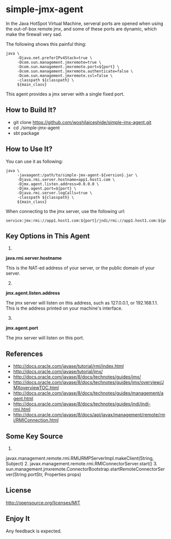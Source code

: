 # simple-jmx-agent
In the Java HotSpot Virtual Machine, serveral ports are opened when using the out-of-box remote jmx, and some of these ports are dynamic, which make the firewall very sad.

The following shows this painful thing:

	java \
		 -Djava.net.preferIPv4Stack=true \
		 -Dcom.sun.management.jmxremote=true \
		 -Dcom.sun.management.jmxremote.port=${port} \
		 -Dcom.sun.management.jmxremote.authenticate=false \
		 -Dcom.sun.management.jmxremote.ssl=false \
		 -classpath ${classpath} \
		 ${main_class}

This agent provides a jmx server with a single fixed port. 

## How to Build It?
* git clone https://github.com/woshilaiceshide/simple-jmx-agent.git
* cd ./simple-jmx-agent
* sbt package

## How to Use It?
You can use it as following: 

	java \
		 -javaagent:/path/to/simple-jmx-agent-${version}.jar \
		 -Djava.rmi.server.hostname=app1.host1.com \
		 -Djmx.agent.listen.address=0.0.0.0 \
		 -Djmx.agent.port=${port} \
		 -Djava.rmi.server.logCalls=true \
		 -classpath ${classpath} \
		 ${main_class}

When connecting to the jmx server, use the following url: 


	service:jmx:rmi://app1.host1.com:${port}/jndi/rmi://app1.host1.com:${port}/jmxrmi


## Key Options in This Agent
1.
**java.rmi.server.hostname**

This is the NAT-ed address of your server, or the public domain of your server.

2.
**jmx.agent.listen.address**

The jmx server will listen on this address, such as 127.0.0.1, or 192.168.1.1. This is the address printed on your machine's interface.

3. 
**jmx.agent.port**

The jmx server will listen on this port.


## References
* http://docs.oracle.com/javase/tutorial/rmi/index.html
* http://docs.oracle.com/javase/tutorial/jmx/
* http://docs.oracle.com/javase/8/docs/technotes/guides/jmx/
* http://docs.oracle.com/javase/8/docs/technotes/guides/jmx/overview/JMXoverviewTOC.html
* http://docs.oracle.com/javase/8/docs/technotes/guides/management/agent.html
* http://docs.oracle.com/javase/8/docs/technotes/guides/jndi/jndi-rmi.html
* http://docs.oracle.com/javase/8/docs/api/javax/management/remote/rmi/RMIConnection.html

## Some Key Source
1. 
javax.management.remote.rmi.RMIJRMPServerImpl.makeClient(String, Subject)
2. 
javax.management.remote.rmi.RMIConnectorServer.start()
3. 
sun.management.jmxremote.ConnectorBootstrap.startRemoteConnectorServer(String portStr, Properties props)

## License ##
http://opensource.org/licenses/MIT

## Enjoy It
Any feedback is expected.


